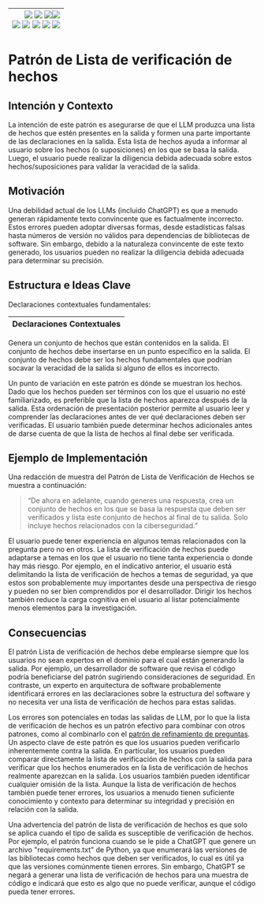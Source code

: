 <div align=right>

|[![](https://img.shields.io/badge/-Inicio-FFF?style=flat&logo=Emlakjet&logoColor=black)](/README.md) [![](https://img.shields.io/badge/-Introducción-FFF?style=flat&logo=abbrobotstudio&logoColor=black)](/documentos/intro.md) [![](https://img.shields.io/badge/-Panorámica-FFF?style=flat&logo=openstreetmap&logoColor=black)](/documentos/panoramica.md)[![](https://img.shields.io/badge/-Modelos_de_lenguaje-FFF?style=flat&logo=LiveChat&logoColor=black)](/documentos/LLMs.md)<br>  [![](https://img.shields.io/badge/-Prompts-FFF?style=flat&logo=Proton&logoColor=black)](/documentos/prompts/README.md) [![](https://img.shields.io/badge/-Ing,_de_prompts-FFF?style=flat&logo=googleearthengine&logoColor=black)](/documentos/ingenieriaDePrompts/README.md) [![](https://img.shields.io/badge/-Patrones-FFF?style=flat&logo=textpattern&logoColor=black)](/documentos/ingenieriaDePrompts/patrones/README.md) [![](https://img.shields.io/badge/8vP-FFF?style=flat&logo=v8&logoColor=black)](/documentos/prompts/mejoresPracticas/8virtudesDelPrompting.md) [![](https://img.shields.io/badge/-Casos_de_uso-FFF?style=flat&logo=gitbook&logoColor=black)](/documentos/casosDeUso/README.md)|
|-:|

</div>

# Patrón de Lista de verificación de hechos

## Intención y Contexto

La intención de este patrón es asegurarse de que el LLM produzca una lista de hechos que estén presentes en la salida y formen una parte importante de las declaraciones en la salida. Esta lista de hechos ayuda a informar al usuario sobre los hechos (o suposiciones) en los que se basa la salida. Luego, el usuario puede realizar la diligencia debida adecuada sobre estos hechos/suposiciones para validar la veracidad de la salida.

## Motivación

Una debilidad actual de los LLMs (incluido ChatGPT) es que a menudo generan rápidamente texto convincente que es factualmente incorrecto. Estos errores pueden adoptar diversas formas, desde estadísticas falsas hasta números de versión no válidos para dependencias de bibliotecas de software. Sin embargo, debido a la naturaleza convincente de este texto generado, los usuarios pueden no realizar la diligencia debida adecuada para determinar su precisión.

## Estructura e Ideas Clave

Declaraciones contextuales fundamentales:

|Declaraciones Contextuales
|-|
Genera un conjunto de hechos que están contenidos en la salida.
El conjunto de hechos debe insertarse en un punto específico en la salida.
El conjunto de hechos debe ser los hechos fundamentales que podrían socavar la veracidad de la salida si alguno de ellos es incorrecto.

Un punto de variación en este patrón es dónde se muestran los hechos. Dado que los hechos pueden ser términos con los que el usuario no esté familiarizado, es preferible que la lista de hechos aparezca después de la salida. Esta ordenación de presentación posterior permite al usuario leer y comprender las declaraciones antes de ver qué declaraciones deben ser verificadas. El usuario también puede determinar hechos adicionales antes de darse cuenta de que la lista de hechos al final debe ser verificada.

## Ejemplo de Implementación

Una redacción de muestra del Patrón de Lista de Verificación de Hechos se muestra a continuación:

> “De ahora en adelante, cuando generes una respuesta, crea un conjunto de hechos en los que se basa la respuesta que deben ser verificados y lista este conjunto de hechos al final de tu salida. Solo incluye hechos relacionados con la ciberseguridad.”

El usuario puede tener experiencia en algunos temas relacionados con la pregunta pero no en otros. La lista de verificación de hechos puede adaptarse a temas en los que el usuario no tiene tanta experiencia o donde hay más riesgo. Por ejemplo, en el indicativo anterior, el usuario está delimitando la lista de verificación de hechos a temas de seguridad, ya que estos son probablemente muy importantes desde una perspectiva de riesgo y pueden no ser bien comprendidos por el desarrollador. Dirigir los hechos también reduce la carga cognitiva en el usuario al listar potencialmente menos elementos para la investigación.

## Consecuencias

El patrón Lista de verificación de hechos debe emplearse siempre que los usuarios no sean expertos en el dominio para el cual están generando la salida. Por ejemplo, un desarrollador de software que revisa el código podría beneficiarse del patrón sugiriendo consideraciones de seguridad. En contraste, un experto en arquitectura de software probablemente identificará errores en las declaraciones sobre la estructura del software y no necesita ver una lista de verificación de hechos para estas salidas.

Los errores son potenciales en todas las salidas de LLM, por lo que la lista de verificación de hechos es un patrón efectivo para combinar con otros patrones, como al combinarlo con el [patrón de refinamiento de preguntas](refinamientoPreguntas.md). Un aspecto clave de este patrón es que los usuarios pueden verificarlo inherentemente contra la salida. En particular, los usuarios pueden comparar directamente la lista de verificación de hechos con la salida para verificar que los hechos enumerados en la lista de verificación de hechos realmente aparezcan en la salida. Los usuarios también pueden identificar cualquier omisión de la lista. Aunque la lista de verificación de hechos también puede tener errores, los usuarios a menudo tienen suficiente conocimiento y contexto para determinar su integridad y precisión en relación con la salida.

Una advertencia del patrón de lista de verificación de hechos es que solo se aplica cuando el tipo de salida es susceptible de verificación de hechos. Por ejemplo, el patrón funciona cuando se le pide a ChatGPT que genere un archivo "requirements.txt" de Python, ya que enumerará las versiones de las bibliotecas como hechos que deben ser verificados, lo cual es útil ya que las versiones comúnmente tienen errores. Sin embargo, ChatGPT se negará a generar una lista de verificación de hechos para una muestra de código e indicará que esto es algo que no puede verificar, aunque el código pueda tener errores.
